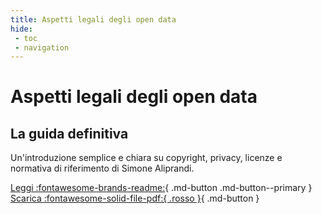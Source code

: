 ```yaml
---
title: Aspetti legali degli open data
hide:
 - toc
 - navigation
---
```


# Aspetti legali degli open data
## La guida definitiva

Un'introduzione semplice e chiara su copyright, privacy, licenze e normativa di riferimento di Simone Aliprandi.


[Leggi :fontawesome-brands-readme:](opendata-diritto.md){ .md-button .md-button--primary } [Scarica :fontawesome-solid-file-pdf:{ .rosso }](risorse/aspetti-legali-opendata.pdf){ .md-button }
